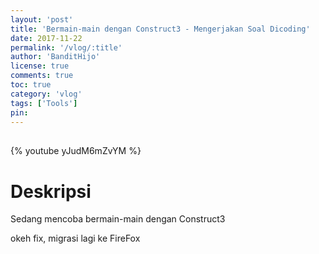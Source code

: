 ```yaml
---
layout: 'post'
title: 'Bermain-main dengan Construct3 - Mengerjakan Soal Dicoding'
date: 2017-11-22
permalink: '/vlog/:title'
author: 'BanditHijo'
license: true
comments: true
toc: true
category: 'vlog'
tags: ['Tools']
pin:
---
```


<div style="margin-top:30px;"></div>

{% youtube yJudM6mZvYM %}

# Deskripsi

Sedang mencoba bermain-main dengan Construct3

okeh fix, migrasi lagi ke FireFox
